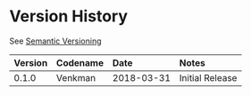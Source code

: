 # Version History

See [Semantic Versioning](http://semver.org/spec/v2.0.0.html)

|Version|Codename|Date      |Notes          |
|:------|:-------|:---------|:--------------|
|0.1.0  |Venkman |2018-03-31|Initial Release|
